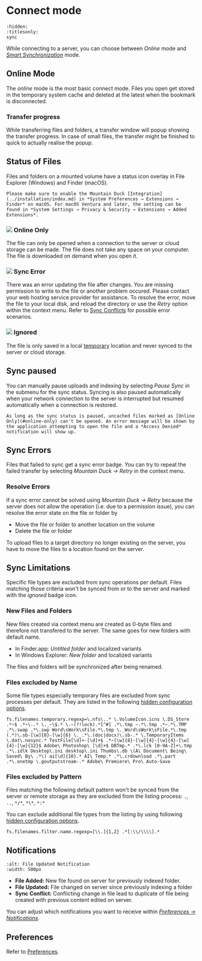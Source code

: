 Connect mode
===

```{toctree}
:hidden:
:titlesonly:
sync
```
While connecting to a server, you can choose between *Online* mode and *[Smart Synchronization](sync.md)* mode.

## Online Mode

The *online* mode is the most basic connect mode. Files you open get stored in the temporary system cache and deleted at the latest when the bookmark is disconnected.

### Transfer progress

While transferring files and folders, a transfer window will popup showing the transfer progress. In case of small files, the transfer might be finished to quick to actually realise the popup.

## Status of Files

Files and folders on a mounted volume have a status icon overlay in File Explorer (Windows) and Finder (macOS).

```{note}
Please make sure to enable the Mountain Duck [Integration](../installation/index.md) in *System Preferences → Extensions → Finder* on macOS. For macOS Ventura and later, the setting can be found in *System Settings → Privacy & Security → Extensions → Added Extensions*.
```

### ![](../_images/overlay_infinite.png) Online Only
The file can only be opened when a connection to the server or cloud storage can be made. The file does not take any space on your computer. The file is downloaded on demand when you open it.

### ![](../_images/overlay_error.png) Sync Error
There was an error updating the file after changes. You are missing permission to write to the file or another problem occured. Please contact your web hosting service provider for assistance. To resolve the error, move the file to your local disk, and reload the directory or use the _Retry_ option within the context menu. Refer to [Sync Conflicts](sync.md#sync-conflicts) for possible error scenarios.

### ![](../_images/overlay_ignored.png) Ignored
The file is only saved in a local [temporary](../issues/index.md#temporary-files) location and never synced to the server or cloud storage.

## Sync paused

You can manually pause uploads and indexing by selecting *Pause Sync* in the submenu for the sync status. Syncing is also paused automatically when your network connection to the server is interrupted but resumed automatically when a connection is restored.

```{warning}
As long as the sync status is paused, uncached files marked as [Online Only](#online-only) can't be opened. An error message will be shown by the application attempting to open the file and a *Access Denied* notification will show up.
```

## Sync Errors

Files that failed to sync get a sync error badge. You can try to repeat the failed transfer by selecting *Mountain Duck → Retry* in the context menu.

### Resolve Errors

If a sync error cannot be solved using *Mountain Duck → Retry* because the server does not allow the operation (i.e. due to a permission issue), you can resolve the error state on the file or folder by

- Move the file or folder to another location on the volume
- Delete the file or folder 

To upload files to a target directory no longer existing on the server, you have to move the files to a location found on the server.

## Sync Limitations

Specific file types are excluded from sync operations per default. Files matching those criteria won't be synced from or to the server and marked with the *ignored* badge icon.

### New Files and Folders

New files created via context menu are created as 0-byte files and therefore not transfered to the server. The same goes for new folders with default name.
* In Finder.app: *Untitled folder* and localized variants
* In Windows Explorer: *New folder* and localized variants

The files and folders will be synchronized after being renamed.

### Files excluded by Name

Some file types especially temporary files are excluded from sync processes per default. They are listed in the following [hidden configuration options](../../cyberduck/preferences.md#hidden-configuration-options).

	fs.filenames.temporary.regexp=\.nfs\..* \.VolumeIcon.icns \.DS_Store .*~$ .*~\..* \._~\$.* \.~(?!lock).*[^#] .*\.tmp ~.*\.tmp .*~.*\.TMP .*\.swap .*\.swp Word\sWork\sFile.*\.tmp \._Word\sWork\sFile.*\.tmp (.*)\.sb-[\w]{8}-[\w]{6} \._.*\.(doc|docx)\.sb-.* \.TemporaryItems \.dat\.nosync.* TestFile[\d]+-[\d]+$ .*~[\w]{8}-[\w]{4}-[\w]{4}-[\w]{4}-[\w]{12}$ Adobe\ Photoshop\ [\d]+$ DBTmp.* .*\.lck [0-9A-Z]+\.tmp .*\.idlk Desktop\.ini desktop\.ini Thumbs\.db \(A\ Document\ Being\ Saved\ By\ .*\) ai[\d]{10}.* AI\ Temp.* .*\.crdownload .*\.part .*\.onetmp \.goutputstream-.* Adobe\ Premiere\ Pro\ Auto-Save

### Files excluded by Pattern

Files matching the following default pattern won't be synced from the server or remote storage as they are excluded from the listing process: `.`, `..`, `*/*`, `*\*`, `*:*`

You can exclude additional file types from the listing by using following [hidden configuration options](../../cyberduck/preferences.md#hidden-configuration-options).

	fs.filenames.filter.name.regexp=[\\.]{1,2} .*[:\\/\\\\].*

## Notifications

```{image} ../_images/File_Updated_Notification.png
:alt: File Updated Notification
:width: 500px
```

- **File Added:** New file found on server for previously indexed folder.
- **File Updated:** File changed on server since previously indexing a folder
- **Sync Conflict:** Conflicting change in file lead to duplicate of file being created with previous content edited on server.

You can adjust which notifications you want to receive within [*Preferences → Notifications*](../preferences.md#notifications).

## Preferences

Refer to [Preferences](../preferences.md).
